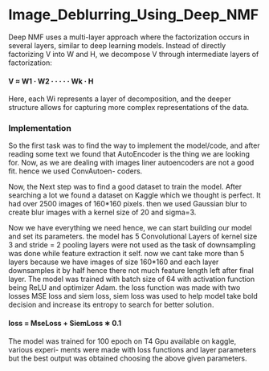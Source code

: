 # Image_Deblurring_Using_Deep_NMF

Deep NMF uses a multi-layer approach where the factorization occurs in several layers,
similar to deep learning models. Instead of directly factorizing V into W and H, we
decompose V through intermediate layers of factorization:
#### V ≈ W1 · W2 · · · · · Wk · H

Here, each Wi represents a layer of decomposition, and the deeper structure allows for
capturing more complex representations of the data.

### Implementation

So the first task was to find the way to implement the model/code, and after reading
some text we found that AutoEncoder is the thing we are looking for. Now, as we are
dealing with images liner autoencoders are not a good fit. hence we used ConvAutoen-
coders.

Now, the Next step was to find a good dataset to train the model. After searching a
lot we found a dataset on Kaggle which we thought is perfect. It had over 2500 images of
160*160 pixels. then we used Gaussian blur to create blur images with a kernel size of 20
and sigma=3.

Now we have everything we need hence, we can start building our model and set its
parameters. the model has 5 Convolutional Layers of kernel size 3 and stride = 2 pooling
layers were not used as the task of downsampling was done while feature extraction it self.
now we cant take more than 5 layers because we have images of size 160*160 and each
layer downsamples it by half hence there not much feature length left after final layer.
The model was trained with batch size of 64 with activation function being ReLU and
optimizer Adam. the loss function was made with two losses MSE loss and siem loss, siem
loss was used to help model take bold decision and increase its entropy to search for better
solution.

#### loss = MseLoss + SiemLoss ∗ 0.1

The model was trained for 100 epoch on T4 Gpu available on kaggle, various experi-
ments were made with loss functions and layer parameters but the best output was obtained
choosing the above given parameters.
